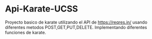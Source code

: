 # Api-Karate-UCSS

Proyecto basico de karate utilizando el API de https://reqres.in/ usando diferentes metodos POST,GET,PUT,DELETE. Implementando diferentes funciones de karate.